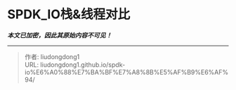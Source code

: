# SPDK_IO栈&线程对比

***本文已加密，因此其原始内容不可见！***

---

> 作者: liudongdong1  
> URL: liudongdong1.github.io/spdk-io%E6%A0%88%E7%BA%BF%E7%A8%8B%E5%AF%B9%E6%AF%94/  

